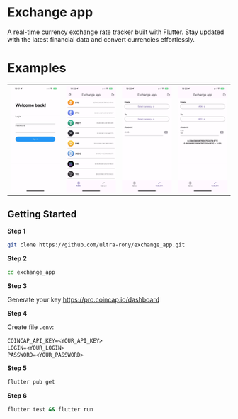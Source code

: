 # Exchange app

A real-time currency exchange rate tracker built with Flutter. Stay updated with the latest financial data and convert currencies effortlessly.

# Examples

<div style="text-align: center">
    <table>
        <tr>         
            <td style="text-align: center">
                <img src="https://github.com/ultra-rony/exchange_app/blob/dev/screenshots/ezgif-1e3cf5e2355188.gif?raw=true" width="200" alt=""/>
            </td>
            <td style="text-align: center">
                <img src="https://github.com/ultra-rony/exchange_app/blob/dev/screenshots/ezgif-19af55dee87e90.gif?raw=true" width="200" alt=""/>
            </td>
            <td style="text-align: center">
                <img src="https://github.com/ultra-rony/exchange_app/blob/dev/screenshots/ezgif-1fc01f595c1fd8.gif?raw=true" width="200" alt=""/>
            </td>
            <td style="text-align: center">
                <img src="https://github.com/ultra-rony/exchange_app/blob/dev/screenshots/ezgif-10ad30a2a79032.gif?raw=true" width="200" alt=""/>
            </td>
        </tr>
    </table>
</div>

## Getting Started

<p><strong>Step 1</strong></p>

```bash
git clone https://github.com/ultra-rony/exchange_app.git
```

<p><strong>Step 2</strong></p>

```bash
cd exchange_app
```

<p><strong>Step 3</strong></p>

Generate your key https://pro.coincap.io/dashboard

<p><strong>Step 4</strong></p>

Create file `.env`:

```dotenv
COINCAP_API_KEY=<YOUR_API_KEY>
LOGIN=<YOUR_LOGIN>
PASSWORD=<YOUR_PASSWORD>
```

<p><strong>Step 5</strong></p>

```bash
flutter pub get
```

<p><strong>Step 6</strong></p>

```bash
flutter test && flutter run
```